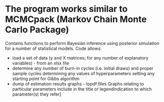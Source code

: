 # The program works similar to MCMCpack (Markov Chain Monte Carlo Package)
Contains functions to perform Bayesian inference using posterior simulation for a number of statistical models. Code allows: 
* load a set of data (y and X matrices; for any number of explanatory variables) - from an xlsx file 
* determine any number of burn-in cycles (i.e. initial draws) and proper sample cycles determining any values of hyperparameters setting any starting point for Gibbs algorithm
* dump of estimation results graphs - topdf files Graphs relating to particular parameters include in the title or legendindication to which parameter(s) they refer]
